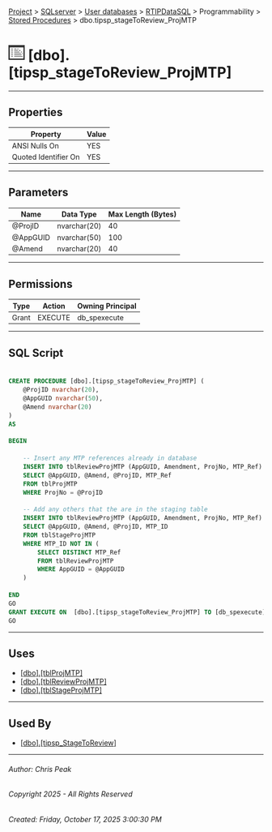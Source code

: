 #### 

[Project](../../../../../index.md) > [SQLserver](../../../../index.md) > [User databases](../../../index.md) > [RTIPDataSQL](../../index.md) > Programmability > [Stored Procedures](Stored_Procedures.md) > dbo.tipsp_stageToReview_ProjMTP

# ![Stored Procedures](../../../../../Images/StoredProcedure32.png) [dbo].[tipsp_stageToReview_ProjMTP]

---

## <a name="#properties"></a>Properties

| Property | Value |
|---|---|
| ANSI Nulls On | YES |
| Quoted Identifier On | YES |


---

## <a name="#parameters"></a>Parameters

| Name | Data Type | Max Length (Bytes) |
|---|---|---|
| @ProjID | nvarchar(20) | 40 |
| @AppGUID | nvarchar(50) | 100 |
| @Amend | nvarchar(20) | 40 |


---

## <a name="#permissions"></a>Permissions

| Type | Action | Owning Principal |
|---|---|---|
| Grant | EXECUTE | db_spexecute |


---

## <a name="#sqlscript"></a>SQL Script

```sql

CREATE PROCEDURE [dbo].[tipsp_stageToReview_ProjMTP] (
	@ProjID nvarchar(20),
	@AppGUID nvarchar(50),
	@Amend nvarchar(20)
)
AS

BEGIN

	-- Insert any MTP references already in database
	INSERT INTO tblReviewProjMTP (AppGUID, Amendment, ProjNo, MTP_Ref)
	SELECT @AppGUID, @Amend, @ProjID, MTP_Ref
	FROM tblProjMTP
	WHERE ProjNo = @ProjID

	-- Add any others that the are in the staging table
	INSERT INTO tblReviewProjMTP (AppGUID, Amendment, ProjNo, MTP_Ref)
	SELECT @AppGUID, @Amend, @ProjID, MTP_ID
	FROM tblStageProjMTP
	WHERE MTP_ID NOT IN (
		SELECT DISTINCT MTP_Ref 
		FROM tblReviewProjMTP
		WHERE AppGUID = @AppGUID
	)

END
GO
GRANT EXECUTE ON  [dbo].[tipsp_stageToReview_ProjMTP] TO [db_spexecute]
GO

```


---

## <a name="#uses"></a>Uses

* [[dbo].[tblProjMTP]](../../Tables/dbo_tblProjMTP.md)
* [[dbo].[tblReviewProjMTP]](../../Tables/dbo_tblReviewProjMTP.md)
* [[dbo].[tblStageProjMTP]](../../Tables/dbo_tblStageProjMTP.md)


---

## <a name="#usedby"></a>Used By

* [[dbo].[tipsp_StageToReview]](dbo_tipsp_StageToReview.md)


---

###### Author:  Chris Peak

###### Copyright 2025 - All Rights Reserved

###### Created: Friday, October 17, 2025 3:00:30 PM

